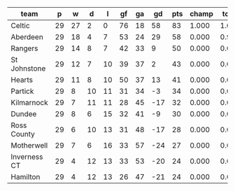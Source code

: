 |     team     | p  | w  | d  | l  | gf | ga | gd  | pts | champ | top2  | top3  | top4  |  5-7  | bot4  | bot3  | bot2  |
|--------------|----|----|----|----|----|----|-----|-----|-------|-------|-------|-------|-------|-------|-------|-------|
| Celtic       | 29 | 27 |  2 |  0 | 76 | 18 |  58 |  83 | 1.000 | 1.000 | 1.000 | 1.000 | 0.000 | 0.000 | 0.000 | 0.000|
| Aberdeen     | 29 | 18 |  4 |  7 | 53 | 24 |  29 |  58 | 0.000 | 0.987 | 1.000 | 1.000 | 0.000 | 0.000 | 0.000 | 0.000|
| Rangers      | 29 | 14 |  8 |  7 | 42 | 33 |   9 |  50 | 0.000 | 0.013 | 0.985 | 1.000 | 0.000 | 0.000 | 0.000 | 0.000|
| St Johnstone | 29 | 12 |  7 | 10 | 39 | 37 |   2 |  43 | 0.000 | 0.000 | 0.013 | 0.663 | 0.337 | 0.000 | 0.000 | 0.000|
| Hearts       | 29 | 11 |  8 | 10 | 50 | 37 |  13 |  41 | 0.000 | 0.000 | 0.002 | 0.337 | 0.663 | 0.000 | 0.000 | 0.000|
| Partick      | 29 |  8 | 10 | 11 | 31 | 34 |  -3 |  34 | 0.000 | 0.000 | 0.000 | 0.000 | 0.936 | 0.012 | 0.002 | 0.000|
| Kilmarnock   | 29 |  7 | 11 | 11 | 28 | 45 | -17 |  32 | 0.000 | 0.000 | 0.000 | 0.000 | 0.435 | 0.219 | 0.064 | 0.005|
| Dundee       | 29 |  8 |  6 | 15 | 32 | 41 |  -9 |  30 | 0.000 | 0.000 | 0.000 | 0.000 | 0.455 | 0.244 | 0.088 | 0.018|
| Ross County  | 29 |  6 | 10 | 13 | 31 | 48 | -17 |  28 | 0.000 | 0.000 | 0.000 | 0.000 | 0.111 | 0.733 | 0.458 | 0.196|
| Motherwell   | 29 |  7 |  6 | 16 | 33 | 57 | -24 |  27 | 0.000 | 0.000 | 0.000 | 0.000 | 0.043 | 0.870 | 0.653 | 0.374|
| Inverness CT | 29 |  4 | 12 | 13 | 33 | 53 | -20 |  24 | 0.000 | 0.000 | 0.000 | 0.000 | 0.008 | 0.962 | 0.878 | 0.701|
| Hamilton     | 29 |  4 | 12 | 13 | 26 | 47 | -21 |  24 | 0.000 | 0.000 | 0.000 | 0.000 | 0.011 | 0.959 | 0.858 | 0.706|
